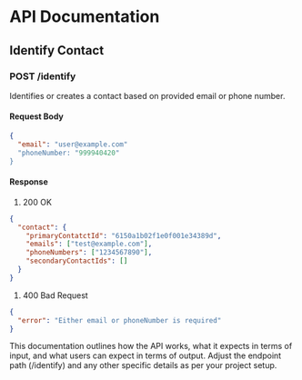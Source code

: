# API Documentation

## Identify Contact

### POST /identify

Identifies or creates a contact based on provided email or phone number.

#### Request Body

```json
{
  "email": "user@example.com"
  "phoneNumber: "999940420"
}
```

#### Response

1. 200 OK

```json
{
  "contact": {
    "primaryContatctId": "6150a1b02f1e0f001e34389d",
    "emails": ["test@example.com"],
    "phoneNumbers": ["1234567890"],
    "secondaryContactIds": []
  }
}
```

1. 400 Bad Request

```json
{
  "error": "Either email or phoneNumber is required"
}
```

This documentation outlines how the API works, what it expects in terms of input, and what users can expect in terms of output. Adjust the endpoint path (/identify) and any other specific details as per your project setup.
